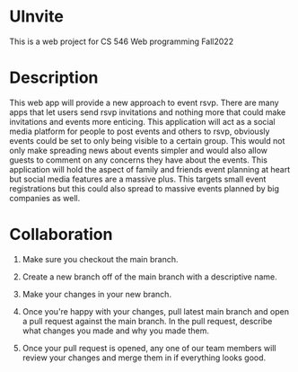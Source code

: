 # UInvite
This is a web project for CS 546 Web programming Fall2022

# Description
This web app will provide a new approach to event rsvp. There are many apps that let users send rsvp invitations and nothing more that could make invitations and events more enticing. This application will act as a social media platform for people to post events and others to rsvp, obviously events could be set to only being visible to a certain group. This would not only make spreading news about events simpler and would also allow guests to comment on any concerns they have about the events. This application will hold the aspect of family and friends event planning at heart but social media features are a massive plus. This targets small event registrations but this could also spread to massive events planned by big companies as well. 

# Collaboration 

1. Make sure you checkout the main branch.

2. Create a new branch off of the main branch with a descriptive name.

3. Make your changes in your new branch.

4. Once you're happy with your changes, pull latest main branch and open a pull request against the main branch. In the pull request, describe what changes you made and why you made them.

5. Once your pull request is opened, any one of our team members will review your changes and merge them in if everything looks good.
